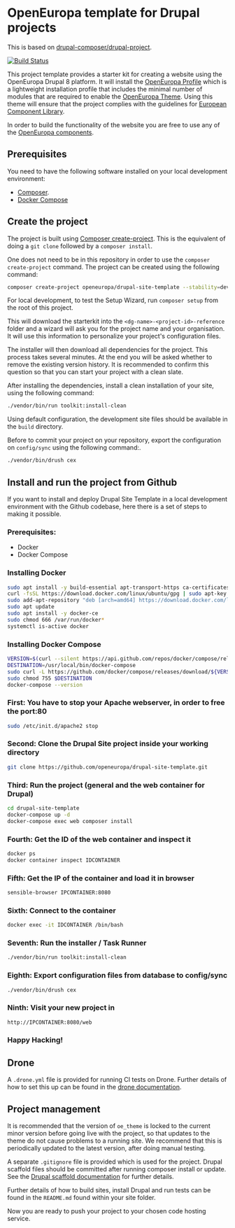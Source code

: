 # OpenEuropa template for Drupal projects

This is based on [drupal-composer/drupal-project](https://github.com/drupal-composer/drupal-project).

[![Build Status](https://drone.fpfis.eu/api/badges/openeuropa/drupal-site-template/status.svg?branch=master)](https://drone.fpfis.eu/openeuropa/drupal-site-template)

This project template provides a starter kit for creating a website using the
OpenEuropa Drupal 8 platform. It will install the [OpenEuropa Profile](https://github.com/openeuropa/oe_profile)
which is a lightweight installation profile that includes the minimal number
of modules that are required to enable the [OpenEuropa Theme](https://github.com/openeuropa/oe_theme).
Using this theme will ensure that the project complies with the guidelines for
[European Component Library](https://github.com/ec-europa/europa-component-library).

In order to build the functionality of the website you are free to use any of the
[OpenEuropa components](https://github.com/openeuropa/openeuropa/blob/master/docs/openeuropa-components.md).

## Prerequisites

You need to have the following software installed on your local development environment:

* [Composer](https://getcomposer.org/doc/00-intro.md#installation-linux-unix-osx).
* [Docker Compose](https://docs.docker.com/compose/install/)

## Create the project

The project is built using [Composer create-project](https://getcomposer.org/doc/03-cli.md#create-project).
This is the equivalent of doing a `git clone` followed by a `composer install`.

One does not need to be in this repository in order to use the `composer create-project` command. 
The project can be created using the following command:

```bash
composer create-project openeuropa/drupal-site-template --stability=dev <dg-name>-<project-id>-reference
```

For local development, to test the Setup Wizard, run `composer setup` from the root of this project.

This will download the starterkit into the `<dg-name>-<project-id>-reference` folder and a
wizard will ask you for the project name and your organisation. It will use this
information to personalize your project's configuration files.

The installer will then download all dependencies for the project. This process
takes several minutes. At the end you will be asked whether to remove the
existing version history. It is recommended to confirm this question so that you
can start your project with a clean slate.

After installing the dependencies, install a clean installation of your site, using the following command:

```bash
./vendor/bin/run toolkit:install-clean
```

Using default configuration, the development site files should be available in the `build` directory.

Before to commit your project on your repository, export the configuration on `config/sync`
using the following command:.

```bash
./vendor/bin/drush cex
```

## Install and run the project from Github
If you want to install and deploy Drupal Site Template in a local development environment with the Github codebase, here there is a set of steps to making it possible. 


### **Prerequisites:**
+ Docker 
+ Docker Compose

### **Installing Docker**

```bash
sudo apt install -y build-essential apt-transport-https ca-certificates jq curl software-properties-common file
curl -fsSL https://download.docker.com/linux/ubuntu/gpg | sudo apt-key add -
sudo add-apt-repository "deb [arch=amd64] https://download.docker.com/linux/ubuntu $(lsb_release -cs) stable"
sudo apt update
sudo apt install -y docker-ce
sudo chmod 666 /var/run/docker*
systemctl is-active docker
```

### **Installing Docker Compose**

```bash
VERSION=$(curl --silent https://api.github.com/repos/docker/compose/releases/latest | jq .name -r)
DESTINATION=/usr/local/bin/docker-compose
sudo curl -L https://github.com/docker/compose/releases/download/${VERSION}/docker-compose-$(uname -s)-$(uname -m) -o $DESTINATION
sudo chmod 755 $DESTINATION
docker-compose --version
```

### **First:** You have to stop your Apache webserver, in order to free the port:80 

```bash
sudo /etc/init.d/apache2 stop
```
### **Second:** Clone the Drupal Site project inside your working directory

```bash
git clone https://github.com/openeuropa/drupal-site-template.git
```

### **Third:** Run the project (general and the web container for Drupal)

```bash 
cd drupal-site-template
docker-compose up -d
docker-compose exec web composer install
```

### **Fourth:** Get the ID of the web container and inspect it

```bash
docker ps
docker container inspect IDCONTAINER
```

### **Fifth:** Get the IP of the container and load it in browser

```bash
sensible-browser IPCONTAINER:8080
```

### **Sixth:** Connect to the container

```bash
docker exec -it IDCONTAINER /bin/bash 
```

### **Seventh:** Run the installer / Task Runner

```bash
./vendor/bin/run toolkit:install-clean
```

### **Eighth:** Export configuration files from database to config/sync

```bash
./vendor/bin/drush cex
```

### **Ninth:** Visit your new project in

```bash
http://IPCONTAINER:8080/web
```

### **Happy Hacking!** 

## Drone

A `.drone.yml` file is provided for running CI tests on Drone. Further details of how to set this up can be found in the
 [drone documentation](https://docs.drone.io/).
 
## Project management
 
It is recommended that the version of `oe_theme` is locked to the current minor version before going live with the 
project, so that updates to the theme do not cause problems to a running site. We recommend that this is periodically 
updated to the latest version, after doing manual testing.

A separate `.gitignore` file is provided which is used for the project. Drupal scaffold files should be committed after 
running composer install or update. See the 
[Drupal scaffold documentation](https://github.com/drupal-composer/drupal-scaffold/blob/master/README.md#limitation)
for further details.

Further details of how to build sites, install Drupal and run tests can be found in the `README.md` found within your site
 folder. 

Now you are ready to push your project to your chosen code hosting service.
